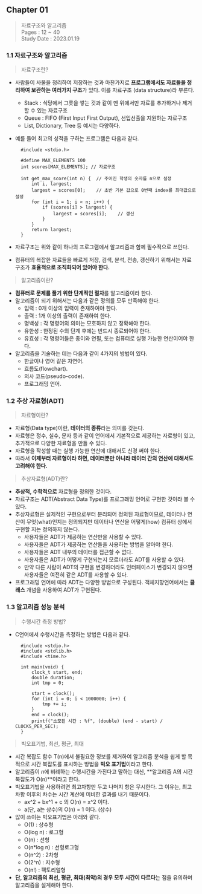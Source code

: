 ## Chapter 01
> 자료구조와 알고리즘<br>
Pages : 12 ~ 40<br>
Study Date : 2023.01.19

### 1.1 자료구조와 알고리즘
>자료구조란?

- 사람들이 사물을 정리하여 저장하는 것과 마찬가지로 **프로그램에서도 자료들을 정리하여 보관하는 여러가지 구조**가 있다. 이를 자료구조 (data structure)라 부른다.
    - Stack : 식당에서 그릇을 쌓는 것과 같이 맨 위에서만 자료를 추가하거나 제거할 수 있는 자료구조
    - Queue : FIFO (First Input First Output), 선입선출을 지원하는 자료구조
    - List, Dictionary, Tree 등 예시는 다양하다.

- 예를 들어 최고의 성적을 구하는 프로그램은 다음과 같다.
    
        #include <stdio.h>

        #define MAX_ELEMENTS 100
        int scores[MAX_ELEMENTS]; // 자료구조

        int get_max_score(int n) {  // 주어진 학생의 숫자를 n으로 설정
            int i, largest;
            largest = scores[0];    // 초반 기본 값으로 0번째 index를 최대값으로 설정
            for (int i = 1; i < n; i++) {
                if (scores[i] > largest) {
                    largest = scores[i];    // 갱신
                }
            }
            return largest;
        }

- 자료구조는 위와 같이 하나의 프로그램에서 알고리즘과 함께 필수적으로 쓰인다.
- 컴퓨터의 복잡한 자료들을 빠르게 저장, 검색, 분석, 전송, 갱신하기 위해서는 자료구조가 **효율적으로 조직화되어 있어야 한다.**

>알고리즘이란?

- **컴퓨터로 문제를 풀기 위한 단계적인 절차**를 알고리즘이라 한다.
- 알고리즘이 되기 위해서는 다음과 같은 정의를 모두 만족해야 한다.
    - 입력 : 0개 이상의 입력이 존재하여야 한다.
    - 출력 : 1개 이상의 출력이 존재하여 한다.
    - 명백성 : 각 명령어의 의미는 모호하지 않고 정확해야 한다.
    - 유한성 : 한정된 수의 단계 후에는 반드시 종료되어야 한다.
    - 유효성 : 각 명령어들은 종이와 연필, 또는 컴퓨터로 실행 가능한 연산이어야 한다.
- 알고리즘을 기술하는 데는 다음과 같이 4가지의 방법이 있다.
    - 한글이나 영어 같은 자연어.
    - 흐름도(flowchart).
    - 의사 코드(pseudo-code).
    - 프로그래밍 언어.

### 1.2 추상 자료형(ADT)
>자료형이란?
- 자료형(Data type)이란, **데이터의 종류**라는 의미를 갖는다.
- 자료형은 정수, 실수, 문자 등과 같이 언어에서 기본적으로 제공하는 자료형이 있고, 추가적으로 다양한 자료형을 만들 수 있다.
- 자료형을 작성할 때는 실행 가능한 연산에 대해서도 신경 써야 한다.
- 따라서 **이제부터 자료형이라 하면, 데이터뿐만 아니라 데이터 간의 연산에 대해서도 고려해야 한다.**

>추상자료형(ADT)란?
- **추상적, 수학적으로** 자료형을 정의한 것이다.
- 자료구조는 ADT(Abstract Data Type)를 프로그래밍 언어로 구현한 것이라 볼 수 있다.
- 추상자료형은 실제적인 구현으로부터 분리되어 정의된 자료형이므로, 데이터나 연산이 무엇(what)인지는 정의되지만 데이터나 연산을 어떻게(how) 컴퓨터 상에서 구현할 지는 정의하지 않는다.
    - 사용자들은 ADT가 제공하는 연산만을 사용할 수 있다.
    - 사용자들은 ADT가 제공하는 연산들을 사용하는 방법을 알아야 한다.
    - 사용자들은 ADT 내부의 데이터를 접근할 수 없다.
    - 사용자들은 ADT가 어떻게 구현되는지 모르더라도 ADT를 사용할 수 있다.
    - 만약 다른 사람이 ADT의 구현을 변경하더라도 인터페이스가 변경되지 않으면 사용자들은 여전히 같은 ADT를 사용할 수 있다.
- 프로그래밍 언어에 따라 ADT는 다양한 방법으로 구성된다. 객체지향언어에서는 **클래스** 개념을 사용하여 ADT가 구현된다.

### 1.3 알고리즘 성능 분석
>수행시간 측정 방법?
- C언어에서 수행시간을 측정하는 방법은 다음과 같다.

        #include <stdio.h>
        #include <stdlib.h>
        #include <time.h>

        int main(void) {
            clock_t start, end;
            double duration;
            int tmp = 0;

            start = clock();
            for (int i = 0; i < 1000000; i++) {
                tmp += i;
            }
            end = clock();
            printf("소모된 시간 : %f", (double) (end - start) / CLOCKS_PER_SEC);
        }

>빅오표기법, 최선, 평균, 최대
- 시간 복잡도 함수 T(n)에서 불필요한 정보를 제거하여 알고리즘 분석을 쉽게 할 목적으로 시간 복잡도를 표시하는 방법을 **빅오 표기법**이라고 한다.
- 알고리즘이 *n*에 비례하는 수행시간을 가진다고 말하는 대신, **알고리즘 A의 시간 복잡도가 O(n)**이라고 한다.
- 빅오표기법을 사용하려면 최고차항만 두고 나머지 항은 무시한다. 그 이유는, 최고차항 이후의 차수는 시간 계산에 미비한 결과를 내기 때문이다.
    - ax^2 + bx^1 + c 의 O(n) = x^2 이다.
    - a(단, a는 상수)의 O(n) = 1 이다. (상수)
- 많이 쓰이는 빅오표기법은 아래와 같다.
    - O(1) : 상수형
    - O(log n) : 로그형
    - O(n) : 선형
    - O(n*log n) : 선형로그형
    - O(n^2) : 2차형
    - O(2^n) : 지수형
    - O(n!) : 팩토리얼형
- **단, 알고리즘의 최선, 평균, 최대(최악)의 경우 모두 시간이 다르다**는 점을 유의하며 알고리즘을 설계해야 한다.